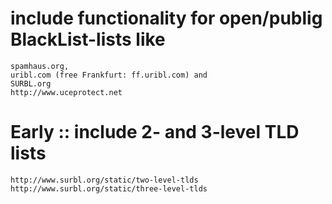 
# include functionality for open/publig BlackList-lists like
	spamhaus.org,
	uribl.com (free Frankfurt: ff.uribl.com) and
	SURBL.org
	http://www.uceprotect.net

# Early :: include 2- and 3-level TLD lists
	http://www.surbl.org/static/two-level-tlds
	http://www.surbl.org/static/three-level-tlds
